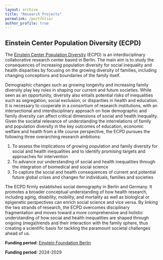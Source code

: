 ```yaml
---
layout: archive
title: "Research Projects"
permalink: /portfolio/
author_profile: true
---
```


## Einstein Center Population Diversity (ECPD)

The [Einstein Center Population Diversity](https://medizinsoziologie-reha-wissenschaft.charite.de/en/research/aging_research/einstein_center_population_diversity/) (ECPD) is an interdisciplinary collaborative research center based in Berlin. The main aim is to study the consequences of increasing population diversity for social inequality and health disparities by focusing on the growing diversity of families, including changing conceptions and boundaries of the family itself. 

Demographic changes such as growing longevity and increasing family diversity play key roles in shaping our current and future societies. While seen as an opportunity, diversity also entails potential risks of inequalities such as segregation, social exclusion, or disparities in health and education. It is necessary to cooperate in a consortium of research institutions, with an intersectional and interdisciplinary approach on how demographic and family diversity can affect critical dimensions of social and health inequality. Given the societal relevance of understanding the interrelations of family and population diversity in the key outcomes of education, economic welfare and health from a life course perspective, the ECPD pursues the following three overarching research ambitions:

1. To assess the implications of growing population and family diversity for social and health inequalities and to identify promising targets and approaches for intervention
2. To advance our understanding of social and health inequalities through the integration of biomedical and social science
3. To capture the social and health consequences of current and potential future global crises and changes for individuals, families and societies

The ECPD firmly establishes social demography in Berlin and Germany. It promotes a broader conceptual understanding of how health research, including aging, disability, mobility, and mortality as well as biological or epigenetic perspectives can enrich social science and vice versa. By linking the two strands of research, the ECPD overcomes disciplinary fragmentation and moves toward a more comprehensive and holistic understanding of how social and health inequalities are shaped through ongoing (mega)trends and their interaction with the family sphere, thus creating a scientific basis for tackling the paramount societal challenges ahead of us.

**Funding period**: [Einstein Foundation Berlin](https://www.einsteinfoundation.de/en/foundation/about-us/)

**Funding period**: 2024-2029
